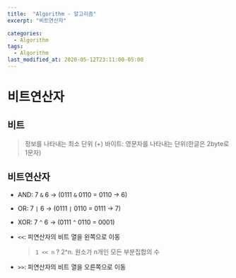 ```yaml
---
title:  "Algorithm - 알고리즘"
excerpt: "비트연산자"

categories:
  - Algorithm
tags:
  - Algorithm
last_modified_at: 2020-05-12T23:11:00-05:00
---
```


# 비트연산자

## 비트
> 정보를 나타내는 최소 단위
> (+) 바이트: 영문자를 나타내는 단위(한글은 2byte로 1문자)

## 비트연산자
- AND: 7 `&` 6 → (0111 `&` 0110 = 0110 → 6)

- OR: 7 `|` 6 → (0111 `|` 0110 = 0111 → 7)

- XOR: 7 `^` 6 → (0111 `^` 0110 = 0001)

- `<<`: 피연산자의 비트 열을 왼쪽으로 이동

  > `1 << n` ?
  > 	2^n. 원소가 n개인 모든 부분집합의 수
- `>>`: 피연산자의 비트 열을 오른쪽으로 이동

